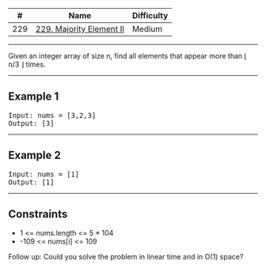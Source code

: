 | #   | Name                                                                                       | Difficulty |
| --- | ------------------------------------------------------------------------------------------ | ---------- |
| 229 | [229. Majority Element II](https://leetcode.com/problems/majority-element-ii/description/) | Medium     |

---
Given an integer array of size n, find all elements that appear more than ⌊ n/3 ⌋ times.

---

## Example 1
<pre>
Input: nums = [3,2,3]
Output: [3]
</pre>
---

## Example 2
<pre>
Input: nums = [1]
Output: [1]
</pre>
---

## Constraints
- 1 <= nums.length <= 5 * 104
- -109 <= nums[i] <= 109

Follow up: Could you solve the problem in linear time and in O(1) space?